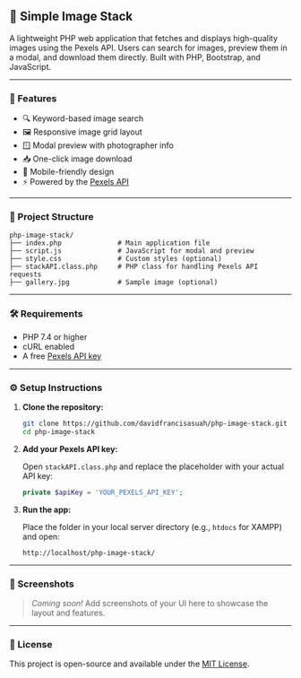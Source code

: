 ## 📸 Simple Image Stack

A lightweight PHP web application that fetches and displays high-quality images using the Pexels API. Users can search for images, preview them in a modal, and download them directly. Built with PHP, Bootstrap, and JavaScript.

---

### 🚀 Features

- 🔍 Keyword-based image search
- 🖼️ Responsive image grid layout
- 🪟 Modal preview with photographer info
- 📥 One-click image download
- 📱 Mobile-friendly design
- ⚡ Powered by the [Pexels API](https://www.pexels.com/api/)

---

### 📂 Project Structure

```
php-image-stack/
├── index.php              # Main application file
├── script.js              # JavaScript for modal and preview
├── style.css              # Custom styles (optional)
├── stackAPI.class.php     # PHP class for handling Pexels API requests
├── gallery.jpg            # Sample image (optional)
```

---

### 🛠️ Requirements

- PHP 7.4 or higher
- cURL enabled
- A free [Pexels API key](https://www.pexels.com/api/)

---

### ⚙️ Setup Instructions

1. **Clone the repository:**

   ```bash
   git clone https://github.com/davidfrancisasuah/php-image-stack.git
   cd php-image-stack
   ```

2. **Add your Pexels API key:**

   Open `stackAPI.class.php` and replace the placeholder with your actual API key:

   ```php
   private $apiKey = 'YOUR_PEXELS_API_KEY';
   ```

3. **Run the app:**

   Place the folder in your local server directory (e.g., `htdocs` for XAMPP) and open:

   ```
   http://localhost/php-image-stack/
   ```

---

### 📸 Screenshots

> _Coming soon!_ Add screenshots of your UI here to showcase the layout and features.

---

### 📄 License

This project is open-source and available under the [MIT License](LICENSE).

